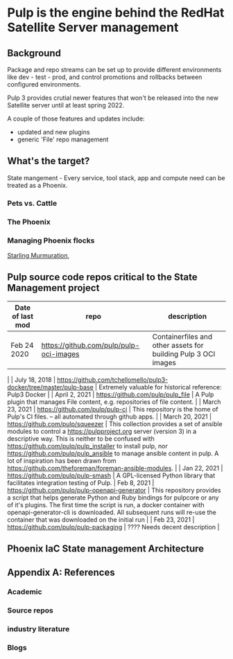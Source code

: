 # Pulp is the engine behind the RedHat Satellite Server management

## Background

Package and repo streams can be set up to provide different environments like dev - test - prod, and control promotions and rollbacks between configured environments.

Pulp 3 provides crutial newer features that won't be released into the new Satellite server until at least spring 2022.

A couple of those features and updates include:
* updated and new plugins
* generic 'File' repo management

## What's the target?

State mangement - Every service, tool stack, app and compute need can be treated as a Phoenix.  

### Pets vs. Cattle

### The Phoenix

### Managing Phoenix flocks

 [Starling Murmuration](https://phys.org/news/2019-02-starling-murmurations-science-nature-greatest.html), 


## Pulp source code repos critical to the State Management project

| Date of last mod | repo | description |
|-----|-----|-----|
| Feb 24 2020 | https://github.com/pulp/pulp-oci-images | Containerfiles and other assets for building Pulp 3 OCI images
 |
| July 18, 2018 | https://github.com/tchellomello/pulp3-docker/tree/master/pulp-base | Extremely valuable for historical reference: Pulp3 Docker |
| April 2, 2021 | https://github.com/pulp/pulp_file | A Pulp plugin that manages File content, e.g. repositories of file content.
 |
| March 23, 2021 | https://github.com/pulp/pulp-ci | This repository is the home of Pulp's CI files. – all automated through github apps. |
| March 20, 2021 | https://github.com/pulp/squeezer | This collection provides a set of ansible modules to control a https://pulpproject.org server (version 3) in a descriptive way. This is neither to be confused with https://github.com/pulp/pulp_installer to install pulp, nor https://github.com/pulp/pulp_ansible to manage ansible content in pulp.  A lot of inspiration has been drawn from https://github.com/theforeman/foreman-ansible-modules.  |
| Jan 22, 2021 | https://github.com/pulp/pulp-smash | A GPL-licensed Python library that facilitates integration testing of Pulp.
 | Feb 8, 2021 | https://github.com/pulp/pulp-openapi-generator | This repository provides a script that helps generate Python and Ruby bindings for pulpcore or any of it's plugins.  The first time the script is run, a docker container with openapi-generator-cli is downloaded. All subsequent runs will re-use the container that was downloaded on the initial run |
| Feb 23, 2021 | https://github.com/pulp/pulp-packaging | ???? Needs decent description |

## Phoenix IaC State management Architecture

## Appendix A:  References

### Academic

### Source repos

### industry literature

### Blogs
